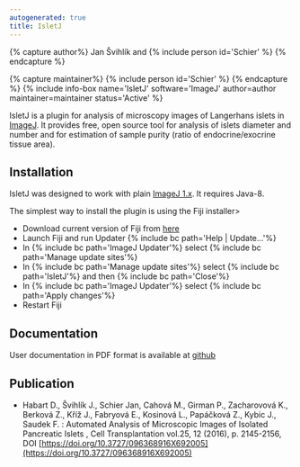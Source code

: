 ```yaml
---
autogenerated: true
title: IsletJ
---
```



{% capture author%}
Jan Švihlík and {% include person id='Schier' %}
{% endcapture %}

{% capture maintainer%}
{% include person id='Schier' %}
{% endcapture %}
{% include info-box name='IsletJ'
software='ImageJ'
author=author maintainer=maintainer status='Active'
%}

IsletJ is a plugin for analysis of microscopy images of Langerhans islets in [ImageJ](/about). It provides free, open source tool for analysis of islets diameter and number and for estimation of sample purity (ratio of endocrine/exocrine tissue area).

## Installation

IsletJ was designed to work with plain [ImageJ 1.x](/software/imagej1). It requires Java-8.

The simplest way to install the plugin is using the Fiji installer&gt;

-   Download current version of Fiji from [here](/fiji/downloads)
-   Launch Fiji and run Updater {% include bc path='Help | Update...'%}
-   In {% include bc path='ImageJ Updater'%} select {% include bc path='Manage update sites'%}
-   In {% include bc path='Manage update sites'%} select {% include bc path='IsletJ'%} and then {% include bc path='Close'%}
-   In {% include bc path='ImageJ Updater'%} select {% include bc path='Apply changes'%}
-   Restart Fiji

## Documentation

User documentation in PDF format is available at [github](https://github.com/jschier/IsletJ/blob/master/pdf/IsletJ_Guide_2.pdf)

## Publication

-   Habart D., Švihlík J., Schier Jan, Cahová M., Girman P., Zacharovová K., Berková Z., Kříž J., Fabryová E., Kosinová L., Papáčková Z., Kybic J., Saudek F. : Automated Analysis of Microscopic Images of Isolated Pancreatic Islets , Cell Transplantation vol.25, 12 (2016), p. 2145-2156, DOI [https://doi.org/10.3727/096368916X692005](https://doi.org/10.3727/096368916X692005)
